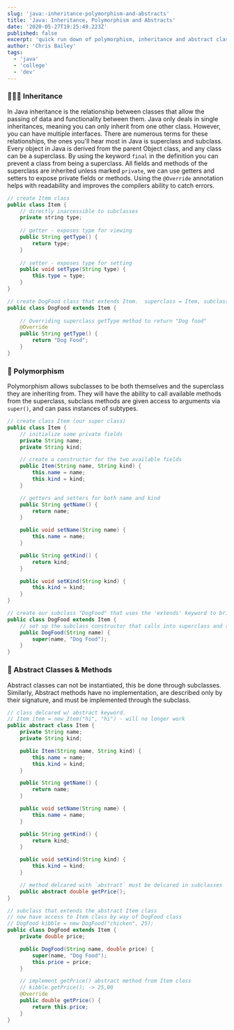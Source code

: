 ```yaml
---
slug: 'java:-inheritance-polymorphism-and-abstracts'
title: 'Java: Inheritance, Polymorphism and Abstracts'
date: '2020-05-27T19:25:49.223Z'
published: false
excerpt: 'quick run down of polymorphism, inheritance and abstract classes and methods in Java.'
author: 'Chris Bailey'
tags:
  - 'java'
  - 'college'
  - 'dev'
---
```


### 👨‍👩‍👦 Inheritance

In Java inheritance is the relationship between classes that allow the passing of data and functionality between them. Java only deals in single inheritances, meaning you can only inherit from one other class. However, you can have multiple interfaces. There are numerous terms for these relationships, the ones you'll hear most in Java is superclass and subclass. Every object in Java is derived from the parent Object class, and any class can be a superclass. By using the keyword `final`  in the definition you can prevent a class from being a superclass. All fields and methods of the superclass are inherited unless marked `private`, we can use getters and setters to expose private fields or methods. Using the `@Override` annotation helps with readability and improves the compilers ability to catch errors.



```java
// create Item class
public class Item {
    // directly inaccessible to subclasses
    private string type;
    
    // getter - exposes type for viewing
    public String getType() {
        return type;
    }
    
    // setter - exposes type for setting
    public void setType(String type) {
        this.type = type;
    }
}

// create DogFood class that extends Item.  superclass = Item, subclass = DogFood
public class DogFood extends Item { 
    
    // Overriding superclass getType method to return "Dog food"
    @Override
    public String getType() {
        return "Dog Food";
    }
}
```

### 👴 Polymorphism

Polymorphism allows subclasses to be both themselves and the superclass they are inheriting from. They will have the ability to call available methods from the superclass, subclass methods are given access to arguments via `super()`, and can pass instances of subtypes.

```java
// create class Item (our super class)
public class Item {
    // initialize some private fields
    private String name;
    private String kind;

    // create a constructor for the two available fields
    public Item(String name, String kind) {
        this.name = name;
        this.kind = kind;
    }

    // getters and setters for both name and kind
    public String getName() {
        return name;
    }

    public void setName(String name) {
        this.name = name;
    }

    public String getKind() {
        return kind;
    }

    public void setKind(String kind) {
        this.kind = kind;
    }
}

// create our subclass "DogFood" that uses the 'extends' keyword to bring in Item class.
public class DogFood extends Item {
    // set up the subclass constructor that calls into superclass and sets the kind field.
    public DogFood(String name) {
        super(name, "Dog Food");
    }
}
```

### 🎨 Abstract Classes & Methods

Abstract classes can not be instantiated, this be done through subclasses. Similarly, Abstract methods have no implementation, are described only by their signature, and must be implemented through the subclass.

```java
// class delcared w/ abstract keyword.  
// Item item = new Item("hi", "hi") - will no longer work
public abstract class Item {
    private String name;
    private String kind;

    public Item(String name, String kind) {
        this.name = name;
        this.kind = kind;
    }

    public String getName() {
        return name;
    }

    public void setName(String name) {
        this.name = name;
    }

    public String getKind() {
        return kind;
    }

    public void setKind(String kind) {
        this.kind = kind;
    }

    // method delcared with `abstract` must be delcared in subclasses
    public abstract double getPrice();
}

// subclass that extends the abstract Item class
// now have access to Item class by way of DogFood class
// DogFood kibble = new DogFood("chicken", 25);
public class DogFood extends Item {
    private double price;

    public DogFood(String name, double price) {
        super(name, "Dog Food");
        this.price = price;
    }

    // implement getPrice() abstract method from Item class
    // kibble.getPrice(); -> 25,00
    @Override
    public double getPrice() {
        return this.price;
    }
}
```